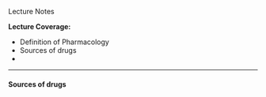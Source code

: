 Lecture Notes

**Lecture Coverage:**
- Definition of Pharmacology
- Sources of drugs
- 

---
#### **Sources of drugs**